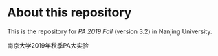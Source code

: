# About this repository

This is the repository for *PA 2019 Fall* (version 3.2) in Nanjing University.

南京大学2019年秋季PA大实验
